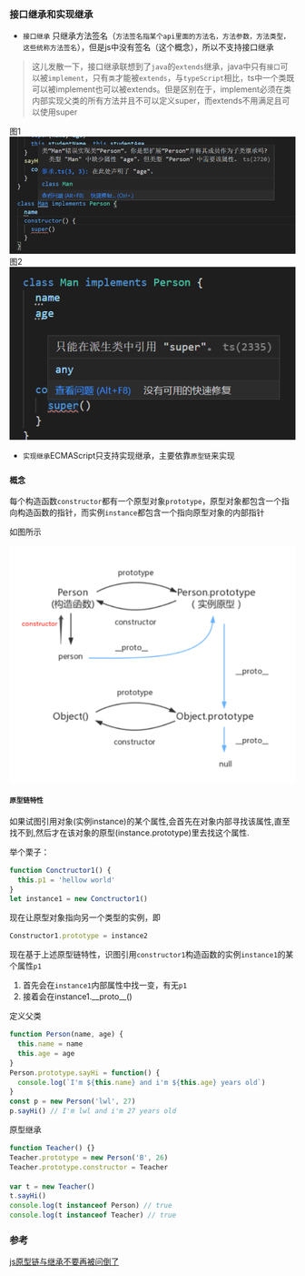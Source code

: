 ### 接口继承和实现继承
- `接口继承` 只继承方法签名（`方法签名指某个api里面的方法名，方法参数，方法类型，这些统称方法签名`），但是js中没有签名（这个概念），所以不支持接口继承
> 这儿发散一下，接口继承联想到了`java`的`extends`继承，java中只有`接口`可以被`implement`，只有`类`才能被`extends`，与`typeScript`相比，ts中一个类既可以被implement也可以被extends。但是区别在于，implement必须在类内部实现父类的所有方法并且不可以定义super，而extends不用满足且可以使用super
<p>
图1
<img src="./static/css.md/extend.png" />
图2
<img src="./static/css.md/extend2.png" />
</p>

- `实现继承`ECMAScript只支持实现继承，主要依靠`原型链`来实现

### `概念`
每个构造函数`constructor`都有一个原型对象`prototype`，原型对象都包含一个指向构造函数的指针，而实例`instance`都包含一个指向原型对象的内部指针

如图所示
<p>
<img src="./static/css.md/原型链.png" />
</p>

#### `原型链特性`
如果试图引用对象(实例instance)的某个属性,会首先在对象内部寻找该属性,直至找不到,然后才在该对象的原型(instance.prototype)里去找这个属性.

举个栗子：
```js
function Conctructor1() {
  this.p1 = 'hellow world'
}
let instance1 = new Conctructor1()
```
现在让原型对象指向另一个类型的实例，即
```js
Constructor1.prototype = instance2
```
现在基于上述原型链特性，识图引用`constructor1`构造函数的实例`instance1`的某个属性`p1`

1. 首先会在`instance1`内部属性中找一变，有无`p1`
2. 接着会在instance1.\_\_proto__()


定义父类
```javascript
function Person(name, age) {
  this.name = name
  this.age = age
}
Person.prototype.sayHi = function() {
  console.log(`I'm ${this.name} and i'm ${this.age} years old`)
}
const p = new Person('lwl', 27)
p.sayHi() // I'm lwl and i'm 27 years old
```

原型继承
```js
function Teacher() {}
Teacher.prototype = new Person('B', 26)
Teacher.prototype.constructor = Teacher

var t = new Teacher()
t.sayHi()
console.log(t instanceof Person) // true
console.log(t instanceof Teacher) // true
```

### 参考
[js原型链与继承不要再被问倒了](https://juejin.cn/post/6844903475021627400#heading-0)